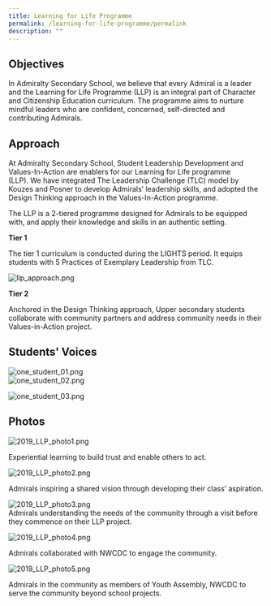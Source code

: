 ```yaml
---
title: Learning for Life Programme
permalink: /learning-for-life-programme/permalink
description: ""
---
```


Objectives
----------

In Admiralty Secondary School, we believe that every Admiral is a leader and the Learning for Life Programme (LLP) is an integral part of Character and Citizenship Education curriculum. The programme aims to nurture mindful leaders who are confident, concerned, self-directed and contributing Admirals.

Approach
--------

At Admiralty Secondary School, Student Leadership Development and Values-In-Action are enablers for our Learning for Life programme (LLP). We have integrated The Leadership Challenge (TLC) model by Kouzes and Posner to develop Admirals’ leadership skills, and adopted the Design Thinking approach in the Values-In-Action programme.  
  

The LLP is a 2-tiered programme designed for Admirals to be equipped with, and apply their knowledge and skills in an authentic setting. 

**Tier 1**

The tier 1 curriculum is conducted during the LIGHTS period. It equips students with 5 Practices of Exemplary Leadership from TLC.  
  
![llp_approach.png](https://admiraltysec.moe.edu.sg/qql/slot/u752/Student%20Development%20&%20Learning%20for%20Life/llp/llp_approach.png)  

**Tier 2**

Anchored in the Design Thinking approach, Upper secondary students collaborate with community partners and address community needs in their Values-in-Action project.

Students' Voices
----------------

![one_student_01.png](https://admiraltysec.moe.edu.sg/qql/slot/u752/Student%20Development%20&%20Learning%20for%20Life/llp/one_student_01.png)  
![one_student_02.png](https://admiraltysec.moe.edu.sg/qql/slot/u752/Student%20Development%20&%20Learning%20for%20Life/llp/one_student_02.png)  
  
  
![one_student_03.png](https://admiraltysec.moe.edu.sg/qql/slot/u752/Student%20Development%20&%20Learning%20for%20Life/llp/one_student_03.png)

Photos
------

![2019_LLP_photo1.png](https://admiraltysec.moe.edu.sg/qql/slot/u752/Student%20Development%20&%20Learning%20for%20Life/llp/2019_LLP_photo1.png)  

Experiential learning to build trust and enable others to act.

  

  

![2019_LLP_photo2.png](https://admiraltysec.moe.edu.sg/qql/slot/u752/Student%20Development%20&%20Learning%20for%20Life/llp/2019_LLP_photo2.png)

  

Admirals inspiring a shared vision through developing their class’ aspiration.

  

![2019_LLP_photo3.png](https://admiraltysec.moe.edu.sg/qql/slot/u752/Student%20Development%20&%20Learning%20for%20Life/llp/2019_LLP_photo3.png)  
Admirals understanding the needs of the community through a visit before they commence on their LLP project.  

  

![2019_LLP_photo4.png](https://admiraltysec.moe.edu.sg/qql/slot/u752/Student%20Development%20&%20Learning%20for%20Life/llp/2019_LLP_photo4.png)  

Admirals collaborated with NWCDC to engage the community.

  

![2019_LLP_photo5.png](https://admiraltysec.moe.edu.sg/qql/slot/u752/Student%20Development%20&%20Learning%20for%20Life/llp/2019_LLP_photo5.png)  

Admirals in the community as members of Youth Assembly, NWCDC to serve the community beyond school projects.

